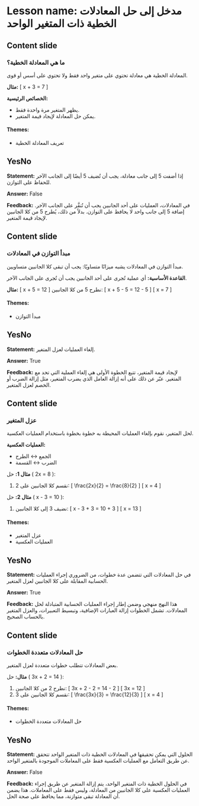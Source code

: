 # Lesson name: مدخل إلى حل المعادلات الخطية ذات المتغير الواحد

## Content slide

### ما هي المعادلة الخطية؟

المعادلة الخطية هي معادلة تحتوي على متغير واحد فقط ولا تحتوي على أسس أو قوى.

**مثال:**
\[ x + 3 = 7 \]

**الخصائص الرئيسية:**
- يظهر المتغير مرة واحدة فقط.
- يمكن حل المعادلة لإيجاد قيمة المتغير.

#### **Themes:**
- تعريف المعادلة الخطية

## YesNo

**Statement:** إذا أضفت 5 إلى جانب معادلة، يجب أن تُضيف 5 أيضًا إلى الجانب الآخر للحفاظ على التوازن.

**Answer:** False

**Feedback:**
في المعادلات، العمليات على أحد الجانبين يجب أن تُنفَّر على الجانب الآخر. إضافة 5 إلى جانب واحد لا يحافظ على التوازن. بدلاً من ذلك، يُطرح 5 من كلا الجانبين لإيجاد قيمة المتغير.


## Content slide

### مبدأ التوازن في المعادلات

مبدأ التوازن في المعادلات يشبه ميزانًا متساويًا: يجب أن تبقى كلا الجانبين متساويين.

**القاعدة الأساسية:**
أي عملية تُجرى على أحد الجانبين يجب أن تُجرى على الجانب الآخر.

**مثال:**
\[ x + 5 = 12 \]
نطرح 5 من كلا الجانبين:
\[ x + 5 - 5 = 12 - 5 \]
\[ x = 7 \]

#### **Themes:**
- مبدأ التوازن

## YesNo

**Statement:** إلغاء العمليات لعزل المتغير.

**Answer:** True

**Feedback:**
لإيجاد قيمة المتغير، تتبع الخطوة الأولى هي إلغاء العملية التي تحد مع المتغير. عبّر عن ذلك على أنه إزالة العامل الذي يضرب المتغير، مثل إزالة الضرب أو الخصم لعزل المتغير.


## Content slide

### عزل المتغير

لحل المتغير، نقوم بإلغاء العمليات المحيطة به خطوة بخطوة باستخدام العمليات العكسية.

**العمليات العكسية:**
- الجمع ↔ الطرح
- الضرب ↔ القسمة

**مثال 1:**
حل \( 2x = 8 \):
1. نقسم كلا الجانبين على 2:
\[ \frac{2x}{2} = \frac{8}{2} \]
\[ x = 4 \]

**مثال 2:**
حل \( x - 3 = 10 \):
1. نضيف 3 إلى كلا الجانبين:
\[ x - 3 + 3 = 10 + 3 \]
\[ x = 13 \]

#### **Themes:**
- عزل المتغير
- العمليات العكسية

## YesNo

**Statement:** في حل المعادلات التي تتضمن عدة خطوات، من الضروري إجراء العمليات الحسابية المقابلة على كلا الجانبين لعزل المتغير.

**Answer:** True

**Feedback:**
هذا النهج منهجي وضمن إطار إجراء العمليات الحسابية المتبادلة لحل المعادلات. تشمل الخطوات إزالة العبارات الإضافية، وتبسيط التعبيرات، والعزل المتغير بالحساب الصحيح.


## Content slide

### حل المعادلات متعددة الخطوات

بعض المعادلات تتطلب خطوات متعددة لعزل المتغير.

**مثال:** حل \( 3x + 2 = 14 \):
1. نطرح 2 من كلا الجانبين:
\[ 3x + 2 - 2 = 14 - 2 \]
\[ 3x = 12 \]
2. نقسم كلا الجانبين على 3:
\[ \frac{3x}{3} = \frac{12}{3} \]
\[ x = 4 \]

#### **Themes:**
- حل المعادلات متعددة الخطوات

## YesNo

**Statement:** الحلول التي يمكن تحقيقها في المعادلات الخطية ذات المتغير الواحد تتحقق عن طريق التعامل مع العمليات العكسية فقط على المعاملات الموجودة بالمتغير الواحد.

**Answer:** False

**Feedback:**
في الحلول الخطية ذات المتغير الواحد، يتم إزالة المتغير عن طريق إجراء العمليات العكسية على كلا الجانبين من المعادلة، وليس فقط على المعاملات. هذا يضمن أن المعادلة تبقى متوازنة، مما يحافظ على صحة الحل.

